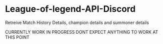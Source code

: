# League-of-legend-API-Discord
 Retreive Match History Details, champion details and summoner details
 
 CURRENTLY WORK IN PROGRESS DONT EXPECT ANYTHING TO WORK AT THIS POINT
